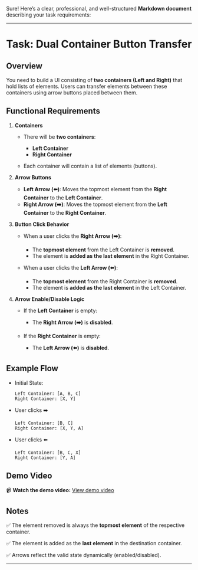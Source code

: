 Sure! Here’s a clear, professional, and well-structured **Markdown document** describing your task requirements:

---

# Task: Dual Container Button Transfer

## Overview

You need to build a UI consisting of **two containers (Left and Right)** that hold lists of elements. Users can transfer elements between these containers using arrow buttons placed between them.

## Functional Requirements

1. **Containers**

   - There will be **two containers**:

     - **Left Container**
     - **Right Container**

   - Each container will contain a list of elements (buttons).

2. **Arrow Buttons**

   - **Left Arrow (⬅️)**: Moves the topmost element from the **Right Container** to the **Left Container**.
   - **Right Arrow (➡️)**: Moves the topmost element from the **Left Container** to the **Right Container**.

3. **Button Click Behavior**

   - When a user clicks the **Right Arrow (➡️)**:

     - The **topmost element** from the Left Container is **removed**.
     - The element is **added as the last element** in the Right Container.

   - When a user clicks the **Left Arrow (⬅️)**:

     - The **topmost element** from the Right Container is **removed**.
     - The element is **added as the last element** in the Left Container.

4. **Arrow Enable/Disable Logic**

   - If the **Left Container** is empty:

     - The **Right Arrow (➡️)** is **disabled**.

   - If the **Right Container** is empty:

     - The **Left Arrow (⬅️)** is **disabled**.

## Example Flow

- Initial State:

  ```
  Left Container: [A, B, C]
  Right Container: [X, Y]
  ```

- User clicks ➡️

  ```
  Left Container: [B, C]
  Right Container: [X, Y, A]
  ```

- User clicks ⬅️

  ```
  Left Container: [B, C, X]
  Right Container: [Y, A]
  ```

## Demo Video

📹 **Watch the demo video:**
[View demo video](./demo.gif)

## Notes

✅ The element removed is always the **topmost element** of the respective container.

✅ The element is added as the **last element** in the destination container.

✅ Arrows reflect the valid state dynamically (enabled/disabled).

---
